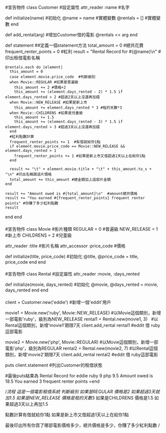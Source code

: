 #宣告物件
class Customer
  #設定屬性
  attr_reader :name  #名字

  def initialize(name) #初始化
    @name    = name #實體變數
    @rentals = [] #實體變數
  end

  def add_rental(arg) #增加Customer借的電影
    @rentals << arg
  end

  def statement ##定義一個statement方法
    total_amount = 0   #總共花費
    frequent_renter_points = 0  #紅利
    result = "Rental Record for #{@name}\n"  #印出租借電影名稱

    @rentals.each do |element|
      this_amount = 0
      case element.movie.price_code  #判斷級別
      when Movie::REGULAR #如果是普遍級
        this_amount += 2 #價格+2
        this_amount += (element.days_rented - 2) * 1.5 if element.days_rented > 2 #超過2天以上沒還再加錢
      when Movie::NEW_RELEASE #如果是新上市
        this_amount += element.days_rented * 3 #租的天數*3
      when Movie::CHILDRENS #如果是兒童級
        this_amount += 1.5
        this_amount += (element.days_rented - 3) * 1.5 if element.days_rented > 3 #超過3天以上沒還再加錢
      end
      #紅利點數計算
      frequent_renter_points += 1  #有借就給你1點
      if element.movie.price_code == Movie::NEW_RELEASE && element.days_rented > 1
        frequent_renter_points += 1 #如果是新上市又借超過1天以上在給你1點
      end

      result += "\t" + element.movie.title + "\t" + this_amount.to_s + "\n" #印出名稱跟這片價格
      total_amount += this_amount #總金額加上這部片金額
    end

    result += "Amount owed is #{total_amount}\n"  #amount總共價格
    result += "You earned #{frequent_renter_points} frequent renter points" #你賺了多少紅利點數
    result
  end
end

####
#宣告物件
class Movie
  #影片種類
  REGULAR     = 0   #普遍級
  NEW_RELEASE = 1   #新上市
  CHILDRENS   = 2   #兒童級

  attr_reader :title #影片名稱
  attr_accessor :price_code #價格

  def initialize(title, price_code)  #初始化
    @title, @price_code = title, price_code
  end
end

####
#宣告物件
class Rental
  #設定屬性
  attr_reader :movie, :days_rented

  def initialize(movie, days_rented) #初始化
    @movie, @days_rented = movie, days_rented
  end
end

####

client = Customer.new('eddie') #新增一個'eddit'用戶

movie1 = Movie.new('ruby', Movie::NEW_RELEASE)  #以Movie這個類別，新增一部電影'ruby'，級別為NEW_RELEASE
rental1 = Rental.new(movie1, 3)    #以Rental這個類別，新增'movie1'期限7天
client.add_rental rental1   #eddit 借 ruby這部電影

movie2 = Movie.new('php', Movie::REGULAR)  #以Movie這個類別，新增一部電影'php'，級別為REGULAR
rental2 = Rental.new(movie2, 7) #以Rental這個類別，新增'movie2'期限7天
client.add_rental rental2 #eddit 借 ruby這部電影

puts client.statement #列出Customer的租借狀態

#最後puts結果為 Rental Record for eddie ruby 9 php 9.5 Amount owed is 18.5 You earned 3 frequent renter points =end


/*流程
這是一個電影租借系統
判斷級別
如果是REGULAR 價格是2 如果超過3天就加1.5
如果是NEW_RELEASE 價格是租的天數*3
如果是CHILDRENS 價格是1.5 如果超過3天以上再加1.5

點數計算有借就給你1點
如果是新上市又借超過1天以上在給你1點

最後印出所有你買了哪部電影價格多少，總共價格是多少，你賺了多少紅利點數
/
